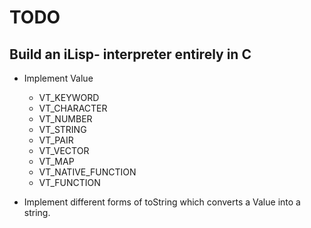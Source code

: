 # TODO

## Build an iLisp- interpreter entirely in C

- Implement Value
   - VT_KEYWORD
   - VT_CHARACTER
   - VT_NUMBER
   - VT_STRING
   - VT_PAIR
   - VT_VECTOR
   - VT_MAP
   - VT_NATIVE_FUNCTION
   - VT_FUNCTION

- Implement different forms of toString which converts a Value into a string.
